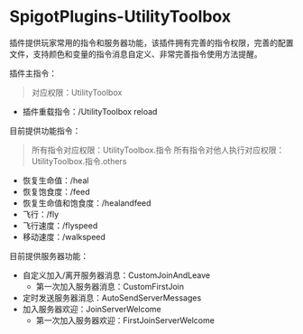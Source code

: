# SpigotPlugins-UtilityToolbox
插件提供玩家常用的指令和服务器功能，该插件拥有完善的指令权限，完善的配置文件，支持颜色和变量的指令消息自定义、非常完善指令使用方法提醒。

插件主指令：
> 对应权限：UtilityToolbox
+ 插件重载指令：/UtilityToolbox reload

目前提供功能指令：
> 所有指令对应权限：UtilityToolbox.指令 
> 所有指令对他人执行对应权限：UtilityToolbox.指令.others
+ 恢复生命值：/heal
+ 恢复饱食度：/feed
+ 恢复生命值和饱食度：/healandfeed
+ 飞行：/fly
+ 飞行速度：/flyspeed
+ 移动速度：/walkspeed

目前提供服务器功能：
+ 自定义加入/离开服务器消息：CustomJoinAndLeave 
  + 第一次加入服务器消息：CustomFirstJoin
+ 定时发送服务器消息：AutoSendServerMessages
+ 加入服务器欢迎：JoinServerWelcome
  + 第一次加入服务器欢迎：FirstJoinServerWelcome
